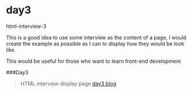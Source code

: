 # day3
html-interview-3

This is a good idea to use some interview as the content of a page, I would create the example as possible as I can to display how they would be look like.

This would be useful for those who want to learn front-end development

###Day3
>HTML interview display page
[day3 blog](http://angularfox.com/hongbo-365-blogs/day3.html)
